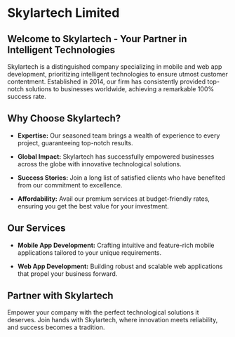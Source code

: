 # Skylartech Limited

## Welcome to Skylartech - Your Partner in Intelligent Technologies

Skylartech is a distinguished company specializing in mobile and web app development, prioritizing intelligent technologies to ensure utmost customer contentment. Established in 2014, our firm has consistently provided top-notch solutions to businesses worldwide, achieving a remarkable 100% success rate.

## Why Choose Skylartech?

- **Expertise:** Our seasoned team brings a wealth of experience to every project, guaranteeing top-notch results.
  
- **Global Impact:** Skylartech has successfully empowered businesses across the globe with innovative technological solutions.
  
- **Success Stories:** Join a long list of satisfied clients who have benefited from our commitment to excellence.
  
- **Affordability:** Avail our premium services at budget-friendly rates, ensuring you get the best value for your investment.

## Our Services

- **Mobile App Development:** Crafting intuitive and feature-rich mobile applications tailored to your unique requirements.

- **Web App Development:** Building robust and scalable web applications that propel your business forward.

## Partner with Skylartech

Empower your company with the perfect technological solutions it deserves. Join hands with Skylartech, where innovation meets reliability, and success becomes a tradition.
